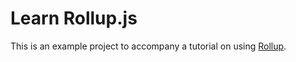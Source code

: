 # Learn Rollup.js

This is an example project to accompany a tutorial on using [Rollup](http://rollupjs.org/).
